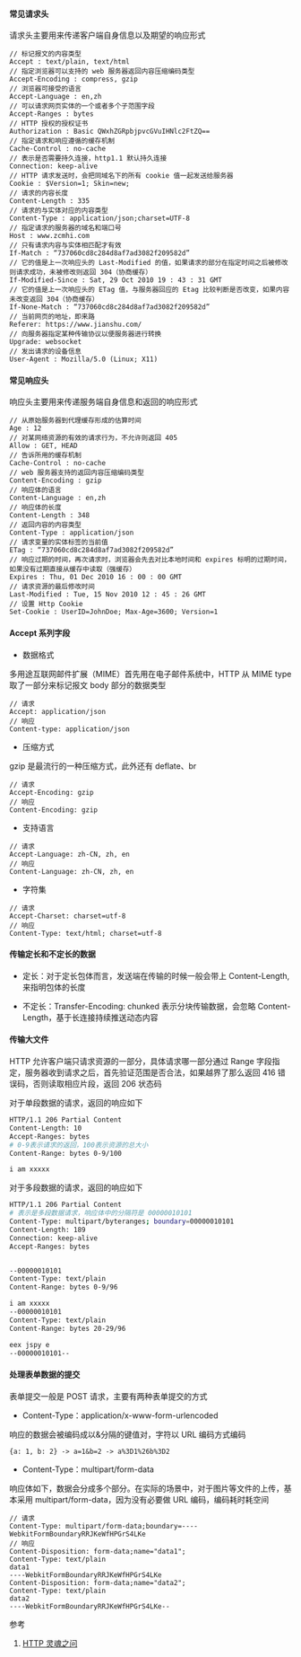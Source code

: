#### 常见请求头

请求头主要用来传递客户端自身信息以及期望的响应形式

```less
// 标记报文的内容类型
Accept : text/plain, text/html
// 指定浏览器可以支持的 web 服务器返回内容压缩编码类型
Accept-Encoding : compress, gzip
// 浏览器可接受的语言
Accept-Language : en,zh
// 可以请求网页实体的一个或者多个子范围字段
Accept-Ranges : bytes
// HTTP 授权的授权证书
Authorization : Basic QWxhZGRpbjpvcGVuIHNlc2FtZQ==
// 指定请求和响应遵循的缓存机制
Cache-Control : no-cache
// 表示是否需要持久连接，http1.1 默认持久连接
Connection: keep-alive
// HTTP 请求发送时，会把同域名下的所有 cookie 值一起发送给服务器
Cookie : $Version=1; Skin=new;
// 请求的内容长度
Content-Length : 335
// 请求的与实体对应的内容类型
Content-Type : application/json;charset=UTF-8
// 指定请求的服务器的域名和端口号
Host : www.zcmhi.com
// 只有请求内容与实体相匹配才有效
If-Match : “737060cd8c284d8af7ad3082f209582d”
// 它的值是上一次响应头的 Last-Modified 的值，如果请求的部分在指定时间之后被修改则请求成功，未被修改则返回 304（协商缓存）
If-Modified-Since : Sat, 29 Oct 2010 19 : 43 : 31 GMT
// 它的值是上一次响应头的 ETag 值，与服务器回应的 Etag 比较判断是否改变，如果内容未改变返回 304（协商缓存）
If-None-Match : “737060cd8c284d8af7ad3082f209582d”
// 当前网页的地址，即来路
Referer: https://www.jianshu.com/
// 向服务器指定某种传输协议以便服务器进行转换
Upgrade: websocket
// 发出请求的设备信息
User-Agent : Mozilla/5.0 (Linux; X11)
```

#### 常见响应头

响应头主要用来传递服务端自身信息和返回的响应形式

```less
// 从原始服务器到代理缓存形成的估算时间
Age : 12
// 对某网络资源的有效的请求行为，不允许则返回 405
Allow : GET, HEAD
// 告诉所用的缓存机制
Cache-Control : no-cache
// web 服务器支持的返回内容压缩编码类型
Content-Encoding : gzip
// 响应体的语言
Content-Language : en,zh
// 响应体的长度
Content-Length : 348
// 返回内容的内容类型
Content-Type : application/json
// 请求变量的实体标签的当前值
ETag : “737060cd8c284d8af7ad3082f209582d”
// 响应过期的时间，再次请求时，浏览器会先去对比本地时间和 expires 标明的过期时间，如果没有过期直接从缓存中读取（强缓存）
Expires : Thu, 01 Dec 2010 16 : 00 : 00 GMT
// 请求资源的最后修改时间
Last-Modified : Tue, 15 Nov 2010 12 : 45 : 26 GMT
// 设置 Http Cookie
Set-Cookie : UserID=JohnDoe; Max-Age=3600; Version=1
```

#### Accept 系列字段

- 数据格式

多用途互联网邮件扩展（MIME）首先用在电子邮件系统中，HTTP 从 MIME type 取了一部分来标记报文 body 部分的数据类型

```less
// 请求
Accept: application/json
// 响应
Content-type: application/json
```

- 压缩方式

gzip 是最流行的一种压缩方式，此外还有 deflate、br

```less
// 请求
Accept-Encoding: gzip
// 响应
Content-Encoding: gzip
```

- 支持语言

```less
// 请求
Accept-Language: zh-CN, zh, en
// 响应
Content-Language: zh-CN, zh, en
```

- 字符集

```less
// 请求
Accept-Charset: charset=utf-8
// 响应
Content-Type: text/html; charset=utf-8
```

#### 传输定长和不定长的数据

- 定长：对于定长包体而言，发送端在传输的时候一般会带上 Content-Length, 来指明包体的长度

- 不定长：Transfer-Encoding: chunked 表示分块传输数据，会忽略 Content-Length，基于长连接持续推送动态内容

#### 传输大文件

HTTP 允许客户端只请求资源的一部分，具体请求哪一部分通过 Range 字段指定，服务器收到请求之后，首先验证范围是否合法，如果越界了那么返回 416 错误码，否则读取相应片段，返回 206 状态码

对于单段数据的请求，返回的响应如下

```bash
HTTP/1.1 206 Partial Content
Content-Length: 10
Accept-Ranges: bytes
# 0-9表示请求的返回，100表示资源的总大小
Content-Range: bytes 0-9/100

i am xxxxx
```

对于多段数据的请求，返回的响应如下

```bash
HTTP/1.1 206 Partial Content
# 表示是多段数据请求，响应体中的分隔符是 00000010101
Content-Type: multipart/byteranges; boundary=00000010101
Content-Length: 189
Connection: keep-alive
Accept-Ranges: bytes


--00000010101
Content-Type: text/plain
Content-Range: bytes 0-9/96

i am xxxxx
--00000010101
Content-Type: text/plain
Content-Range: bytes 20-29/96

eex jspy e
--00000010101--
```

#### 处理表单数据的提交

表单提交一般是 POST 请求，主要有两种表单提交的方式

- Content-Type：application/x-www-form-urlencoded

响应的数据会被编码成以&分隔的键值对，字符以 URL 编码方式编码

```
{a: 1, b: 2} -> a=1&b=2 -> a%3D1%26b%3D2
```

- Content-Type：multipart/form-data

响应体如下，数据会分成多个部分。在实际的场景中，对于图片等文件的上传，基本采用 multipart/form-data，因为没有必要做 URL 编码，编码耗时耗空间

```less
// 请求
Content-Type: multipart/form-data;boundary=----WebkitFormBoundaryRRJKeWfHPGrS4LKe
// 响应
Content-Disposition: form-data;name="data1";
Content-Type: text/plain
data1
----WebkitFormBoundaryRRJKeWfHPGrS4LKe
Content-Disposition: form-data;name="data2";
Content-Type: text/plain
data2
----WebkitFormBoundaryRRJKeWfHPGrS4LKe--
```

参考

1. [HTTP 灵魂之问](https://juejin.cn/post/6844904100035821575)
